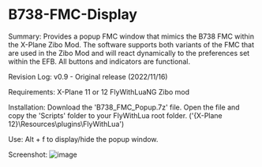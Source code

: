 # B738-FMC-Display

Summary:
  Provides a popup FMC window that mimics the B738 FMC within the X-Plane Zibo Mod.  The software supports both variants of the FMC that are used in the Zibo Mod and will react dynamically to the preferences set within the EFB.  All buttons and indicators are functional.

Revision Log:
  v0.9 - Original release (2022/11/16)

Requirements:
  X-Plane 11 or 12
  FlyWithLuaNG
  Zibo mod

Installation:
  Download the 'B738_FMC_Popup.7z' file.
  Open the file and copy the 'Scripts' folder to your FlyWithLua root folder. ('{X-Plane 12}\Resources\plugins\FlyWithLua\')

Use:
  Alt + f to display/hide the popup window.

Screenshot:
![image](https://user-images.githubusercontent.com/104312293/202120946-a2ba618a-04f3-412c-a5be-bfbc5781d957.png)

